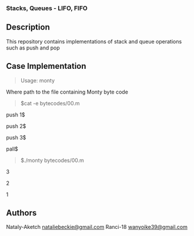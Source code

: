 ### Stacks, Queues - LIFO, FIFO
## Description
This repository contains implementations of stack and queue operations such as push and pop
## Case Implementation
> Usage: monty <filename>

Where path to the file containing Monty byte code

> $cat -e bytecodes/00.m

push 1$

push 2$

push 3$

pall$

> $./monty bytecodes/00.m

3

2

1

## Authors
Nataly-Aketch <nataliebeckie@gmail.com>
Ranci-18 <wanyoike39@gmail.com>
